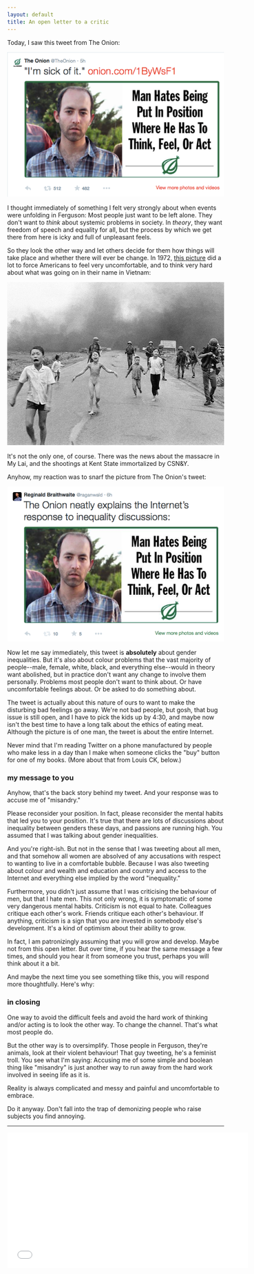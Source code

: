 ```yaml
---
layout: default
title: An open letter to a critic
---
```


Today, I saw this tweet from The Onion:

![onion image](/assets/images/onion.png)

I thought immediately of something I felt very strongly about when events were unfolding in Ferguson: Most people just want to be left alone. They don't want to *think* about systemic problems in society. In *theory*, they want freedom of speech and equality for all, but the process by which we get there from here is icky and full of unpleasant feels.

So they look the other way and let others decide for them how things will take place and whether there will ever be change. In 1972, [this picture][1] did a lot to force Americans to feel very uncomfortable, and to think very hard about what was going on in their name in Vietnam:

[1]: http://www.people.com/article/nick-ut-napalm-girl-photo-kim-phuc

![Kim Phuc](/assets/images/kim_phuc.jpg)

It's not the only one, of course. There was the news about the massacre in My Lai, and the shootings at Kent State immortalized by CSN&Y.

Anyhow, my reaction was to snarf the picture from The Onion's tweet:

![My tweet about inequality](/assets/images/mytweet.png)

Now let me say immediately, this tweet is **absolutely** about gender inequalities. But it's also about colour  problems that the vast majority of people--male, female, white, black, and everything else--would in theory want abolished, but in practice don't want any change to involve them personally. Problems most people don't want to think about. Or have uncomfortable feelings about. Or be asked to do something about.

The tweet is actually about this nature of ours to want to make the disturbing bad feelings go away. We're not bad people, but gosh, that bug issue is still open, and I have to pick the kids up by 4:30, and maybe now isn't the best time to have a long talk about the ethics of eating meat. Although the picture is of one man, the tweet is about the entire Internet.

Never mind that I'm reading Twitter on a phone manufactured by people who make less in a day than I make when someone clicks the "buy" button for one of my books. (More about that from Louis CK, below.)

### my message to you

Anyhow, that's the back story behind my tweet. And your response was to accuse me of "misandry."

Please reconsider your position. In fact, please reconsider the mental habits that led you to your position. It's true that there are lots of discussions about inequality between genders these days, and passions are running high. You assumed that I was talking about gender inequalities.

And you're right-ish. But not in the sense that I was tweeting about all men, and that somehow all women are absolved of any accusations with respect to wanting to live in a comfortable bubble. Because I was also tweeting about colour and wealth and education and country and access to the Internet and everything else implied by the word "inequality." 

Furthermore, you didn't just assume that I was criticising the behaviour of men, but that I hate men. This not only wrong, it is symptomatic of some very dangerous mental habits. Criticism is not equal to hate. Colleagues critique each other's work. Friends critique each other's behaviour. If anything, criticism is a sign that you are invested in somebody else's development. It's a kind of optimism about their ability to grow.

In fact, I am patronizingly assuming that you will grow and develop. Maybe not from this open letter. But over time, if you hear the same message a few times, and should you hear it from someone you trust, perhaps you will think about it a bit.

And maybe the next time you see something tlike this, you will respond more thoughtfully. Here's why:

### in closing

One way to avoid the difficult feels and avoid the hard work of thinking and/or acting is to look the other way. To change the channel. That's what most people do.

But the other way is to oversimplify. Those people in Ferguson, they're animals, look at their violent behaviour! That guy tweeting, he's a feminist troll. You see what I'm saying: Accusing me of some simple and boolean thing like "misandry" is just another way to run away from the hard work involved in seeing life as it is.

Reality is always complicated and messy and painful and uncomfortable to embrace.

Do it anyway. Don't fall into the trap of demonizing people who raise subjects you find annoying.

---

<iframe width="560" height="315" src="//www.youtube.com/embed/UVTXFsHYLKA" frameborder="0" allowfullscreen></iframe>